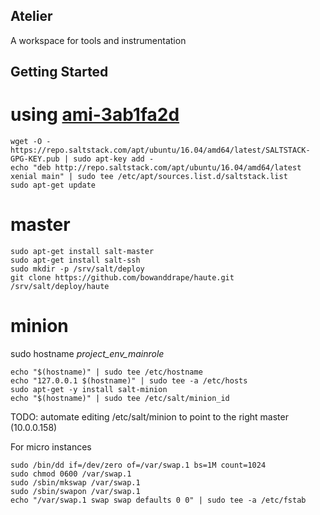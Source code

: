 
Atelier
---

A workspace for tools and instrumentation


Getting Started
---

# using [ami-3ab1fa2d](https://console.aws.amazon.com/ec2/home?region=us-east-1#launchAmi=ami-3ab1fa2d)

```
wget -O - https://repo.saltstack.com/apt/ubuntu/16.04/amd64/latest/SALTSTACK-GPG-KEY.pub | sudo apt-key add -
echo "deb http://repo.saltstack.com/apt/ubuntu/16.04/amd64/latest xenial main" | sudo tee /etc/apt/sources.list.d/saltstack.list
sudo apt-get update
```

# master

```
sudo apt-get install salt-master
sudo apt-get install salt-ssh
sudo mkdir -p /srv/salt/deploy
git clone https://github.com/bowanddrape/haute.git /srv/salt/deploy/haute
```

# minion


sudo hostname _project_env_mainrole_
```
echo "$(hostname)" | sudo tee /etc/hostname
echo "127.0.0.1 $(hostname)" | sudo tee -a /etc/hosts
sudo apt-get -y install salt-minion
echo "$(hostname)" | sudo tee /etc/salt/minion_id
```
TODO: automate editing /etc/salt/minion to point to the right master (10.0.0.158)

For micro instances
```
sudo /bin/dd if=/dev/zero of=/var/swap.1 bs=1M count=1024
sudo chmod 0600 /var/swap.1
sudo /sbin/mkswap /var/swap.1
sudo /sbin/swapon /var/swap.1
echo "/var/swap.1 swap swap defaults 0 0" | sudo tee -a /etc/fstab
```
